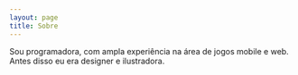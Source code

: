 ```yaml
---
layout: page
title: Sobre
---
```


Sou programadora, com ampla experiência na área de jogos mobile e web. Antes disso eu era designer e ilustradora.
